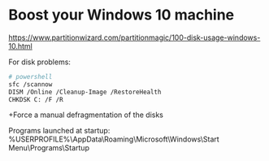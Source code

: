 # Boost your Windows 10 machine

https://www.partitionwizard.com/partitionmagic/100-disk-usage-windows-10.html

For disk problems:
```bash
# powershell
sfc /scannow
DISM /Online /Cleanup-Image /RestoreHealth
CHKDSK C: /F /R
```
+Force a manual defragmentation of the disks

Programs launched at startup:<br/>
%USERPROFILE%\AppData\Roaming\Microsoft\Windows\Start Menu\Programs\Startup
